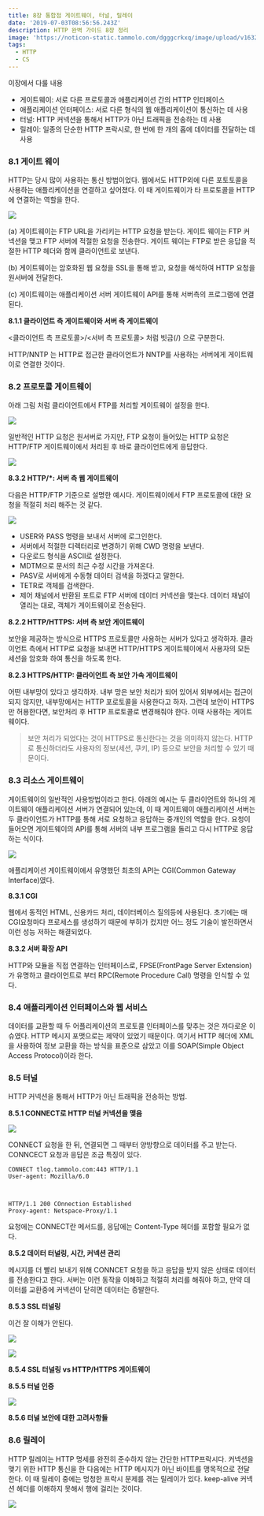 ```yaml
---
title: 8장 통합점 게이트웨이, 터널, 릴레이
date: '2019-07-03T08:56:56.243Z'
description: HTTP 완벽 가이드 8장 정리
image: 'https://noticon-static.tammolo.com/dgggcrkxq/image/upload/v1632186958/tlog/http-perfect-guide_am6yzc.png'
tags:
  - HTTP
  - CS
---
```


이장에서 다룰 내용

- 게이트웨이: 서로 다른 프로토콜과 애플리케이션 간의 HTTP 인터페이스
- 애플리케이션 인터페이스: 서로 다른 형식의 웹 애플리케이션이 통신하는 데 사용
- 터널: HTTP 커넥션을 통해서 HTTP가 아닌 트래픽을 전송하는 데 사용
- 릴레이: 일종의 단순한  HTTP 프락시로, 한 번에 한 개의 홉에 데이터를 전달하는 데 사용

### 8.1 게이트 웨이

HTTP는 당시 많이 사용하는 통신 방법이었다. 웹에서도 HTTP외에 다른 포토토콜을 사용하는 애플리케이션을 연결하고 싶어졌다. 이 때 게이트웨이가 타 프로토콜을 HTTP에 연결하는 역할을 한다.

![](https://noticon-static.tammolo.com/dgggcrkxq/image/upload/v1631952594/tlog/Untitled-173d942d-cf69-4c7f-bc45-d81d9123779d_of08uw.png)

(a) 게이트웨이는 FTP URL을 가리키는 HTTP 요청을 받는다. 게이트 웨이는 FTP 커넥션을 맺고 FTP 서버에 적절한 요청을 전송한다. 게이트 웨이는 FTP로 받은 응답을 적절한 HTTP 헤더와 함께 클라이언트로 보낸다.

(b) 게이트웨이는 암호화된 웹 요청을 SSL을 통해 받고, 요청을 해석하여 HTTP 요청을 원서버에 전달한다.

(c) 게이트웨이는 애플리케이션 서버 게이트웨이 API를 통해 서버측의 프로그램에 연결된다.

**8.1.1 클라이언트 측 게이트웨이와 서버 측 게이트웨이**

<클라이언트 측 프로토콜>/<서버 측 프로토콜> 처럼 빗금(/) 으로 구분한다.

HTTP/NNTP 는 HTTP로 접근한 클라이언트가 NNTP를 사용하는 서버에게 게이트웨이로 연결한 것이다.

### 8.2 프로토콜 게이트웨이

아래 그림 처럼 클라이언트에서 FTP를 처리할 게이트웨이 설정을 한다.

![](https://noticon-static.tammolo.com/dgggcrkxq/image/upload/v1631952588/tlog/Untitled-0e4c4c68-c509-4ccb-af87-765d9bc69332_hnvhsx.png)

일반적인 HTTP 요청은 원서버로 가지만, FTP 요청이 들어있는 HTTP 요청은 HTTP/FTP 게이트웨이에서 처리된 후 바로 클라이언트에게 응답한다.

![](https://noticon-static.tammolo.com/dgggcrkxq/image/upload/v1631952599/tlog/Untitled-e1fcae48-a6d0-4a1c-ae56-e5d794e4b199_hwj38t.png)

**8.3.2 HTTP/*: 서버 측 웹 게이트웨이**

다음은  HTTP/FTP 기준으로 설명한 예시다. 게이트웨이에서 FTP 프로토콜에 대한 요청을 적절히 처리 해주는 것 같다.

![](https://noticon-static.tammolo.com/dgggcrkxq/image/upload/v1631952599/tlog/Untitled-c15c324b-9224-4a14-a59d-bcb44c60f6a4_cqw08h.png)

- USER와 PASS 명령을 보내서 서버에 로그인한다.
- 서버에서 적절한 디렉터리로 변경하기 위해 CWD 명령을 보낸다.
- 다운로드 형식을 ASCII로 설정한다.
- MDTM으로 문서의 최근 수정 시간을 가져온다.
- PASV로 서버에게 수동형 데이터 검색을 하겠다고 말한다.
- TETR로 객체를 검색한다.
- 제어 채널에서 반환된 포트로 FTP 서버에 데이터 커넥션을 맺는다. 데이터 채널이 열리는 대로, 객체가 게이트웨이로 전송된다.

**8.2.2 HTTP/HTTPS: 서버 측 보안 게이트웨이**

보안을 제공하는 방식으로 HTTPS 프로토콜만 사용하는 서버가 있다고 생각하자. 클라이언트 측에서 HTTP로 요청을 보내면 HTTP/HTTPS 게이트웨이에서 사용자의 모든 세션을 암호화 하여 통신을 하도록 한다.

**8.2.3 HTTPS/HTTP: 클라이언트 측 보안 가속 게이트웨이**

어떤 내부망이 있다고 생각하자. 내부 망은 보안 처리가 되어 있어서 외부에서는 접근이 되지 않지만, 내부망에서는 HTTP 포로토콜을 사용한다고 하자. 그런데 보안이 HTTPS만 허용한다면, 보안처리 후 HTTP 프로토콜로 변경해줘야 한다. 이때 사용하는 게이트웨이다.

> 보안 처리가 되었다는 것이 HTTPS로 통신한다는 것을 의미하지 않는다. HTTP로 통신하더라도 사용자의 정보(세션, 쿠키, IP) 등으로 보안을 처리할 수 있기 때문이다.

### 8.3 리소스 게이트웨이

게이트웨이의 일반적인 사용방법이라고 한다. 아래의 예시는 두 클라이언트와 하나의 게이트웨이 애플리케이션 서버가 연결되어 있는데, 이 때 게이트웨이 애플리케이션 서버는 두 클라이언트가 HTTP를 통해 서로 요청하고 응답하는 중개인의 역할을 한다. 요청이 들어오면 게이트웨이의 API를 통해 서버의 내부 프로그램을 돌리고 다시 HTTP로 응답하는 식이다. 

![](https://noticon-static.tammolo.com/dgggcrkxq/image/upload/v1631952588/tlog/Untitled-0e31bddc-5a30-4549-a667-0549d3d613c3_qpmmne.png)

애플리케이션 게이트웨이에서 유명했던 최초의 API는 CGI(Common Gateway Interface)였다.

**8.3.1 CGI**

웹에서 동적인 HTML, 신용카드 처리, 데이터베이스 질의등에 사용된다. 초기에는 매 CGI요청마다 프로세스를 생성하기 때문에 부하가 컸지만 어느 정도 기술이 발전하면서 이런 성능 저하는 해결되었다.

**8.3.2 서버 확장 API**

HTTP와 모듈을 직접 연결하는 인터페이스로, FPSE(FrontPage Server Extension)가 유명하고 클라이언트로 부터 RPC(Remote Procedure Call) 명령을 인식할 수 있다.

### 8.4 애플리케이션 인터페이스와 웹 서비스

데이터를 교환할 때 두 어플리케이션의 프로토콜 인터페이스를 맞추는 것은 까다로운 이슈였다. HTTP 메시지 포맷으로는 제약이 있었기 때문이다. 여기서 HTTP 헤더에 XML을 사용하여 정보 교환을 하는 방식을 표준으로 삼았고 이를 SOAP(Simple Object Access Protocol)이라 한다.

### 8.5 터널

HTTP 커넥션을 통해서 HTTP가 아닌 트래픽을 전송하는 방법. 

**8.5.1 CONNECT로 HTTP 터널 커넥션을 맺음**

![](https://noticon-static.tammolo.com/dgggcrkxq/image/upload/v1631952599/tlog/Untitled-cf8fa921-c508-4cfa-8f2c-00fabba1ae5f_y9h3db.png)

CONNECT 요청을 한 뒤, 연결되면 그 때부터 양방향으로 데이터를 주고 받는다. CONNCECT 요청과 응답은 조금 특징이 있다.

    CONNECT tlog.tammolo.com:443 HTTP/1.1
    User-agent: Mozilla/6.0
    
    
    
    HTTP/1.1 200 COnnection Established
    Proxy-agent: Netspace-Proxy/1.1

요청에는 CONNECT란 메서드를, 응답에는 Content-Type 헤더를 포함할 필요가 없다.

**8.5.2 데이터 터널링, 시간, 커넥션 관리**

메시지를 더 빨리 보내기 위해 CONNCET 요청을 하고 응답을 받지 않은 상태로 데이터를 전송한다고 한다. 서버는 이런 동작을 이해하고 적절히 처리를 해줘야 하고, 만약 데이터를 교환중에 커넥션이 닫히면 데이터는 증발한다.

**8.5.3 SSL 터널링**

이건 잘 이해가 안된다.

![](https://noticon-static.tammolo.com/dgggcrkxq/image/upload/v1631952594/tlog/Untitled-72a289c2-e832-4b52-be9e-5277ae776bab_ttr1gm.png)

![](https://noticon-static.tammolo.com/dgggcrkxq/image/upload/v1631952588/tlog/Untitled-0ed00826-c68a-4385-bfc1-0213620c2ddc_t2nzss.png)

**8.5.4 SSL 터널링 vs HTTP/HTTPS 게이트웨이**

**8.5.5 터널 인증**

![](https://noticon-static.tammolo.com/dgggcrkxq/image/upload/v1631952600/tlog/Untitled-f91d3558-d0ed-40c5-acc5-40b8eff20466_wvp9dw.png)

**8.5.6 터널 보안에 대한 고려사항들**

### 8.6 릴레이

HTTP 릴레이는 HTTP 명세를 완전히 준수하지 않는 간단한 HTTP프락시다. 커넥션을 맺기 위한 HTTP 통신을 한 다음에는 HTTP 메시지가 아닌 바이트를 맹목적으로 전달한다. 이 때 릴레이 중에는 멍청한 프락시 문제를 겪는 릴레이가 있다. keep-alive 커넥션 헤더를 이해하지 못해서 행에 걸리는 것이다.

![](https://noticon-static.tammolo.com/dgggcrkxq/image/upload/v1631952594/tlog/Untitled-95c412ae-4803-4f59-8ce2-4740e5dbbf6e_b7bq2b.png)